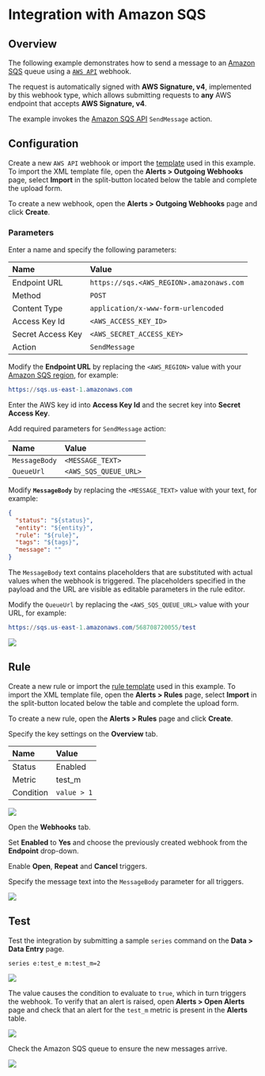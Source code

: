 # Integration with Amazon SQS

## Overview

The following example demonstrates how to send a message to an [Amazon SQS](https://aws.amazon.com/documentation/sqs) queue using a [`AWS API`](aws-api.md) webhook.

The request is automatically signed with **AWS Signature, v4**, implemented by this webhook type, which allows submitting requests to **any** AWS endpoint that accepts **AWS Signature, v4**.

The example invokes the [Amazon SQS API](https://docs.aws.amazon.com/AWSSimpleQueueService/latest/APIReference/API_SendMessage.html) `SendMessage` action.

## Configuration

Create a new `AWS API` webhook or import the [template](./resources/aws-api-sqs-notification.xml) used in this example. To import the XML template file, open the **Alerts > Outgoing Webhooks** page, select **Import** in the split-button located below the table and complete the upload form.

To create a new webhook, open the **Alerts > Outgoing Webhooks** page and click **Create**.

### Parameters

Enter a name and specify the following parameters:

| **Name** | **Value** |
| :--- | :--- |
| Endpoint URL | `https://sqs.<AWS_REGION>.amazonaws.com` |
| Method | `POST` |
| Content Type | `application/x-www-form-urlencoded` |
| Access Key Id | `<AWS_ACCESS_KEY_ID>` |
| Secret Access Key | `<AWS_SECRET_ACCESS_KEY>` |
| Action | `SendMessage`|

Modify the **Endpoint URL** by replacing the `<AWS_REGION>` value with your [Amazon SQS region](https://docs.aws.amazon.com/general/latest/gr/rande.html#sqs_region), for example:

```elm
https://sqs.us-east-1.amazonaws.com
```

Enter the AWS key id into **Access Key Id** and the secret key into **Secret Access Key**.

Add required parameters for `SendMessage` action:

| **Name** | **Value** |
| :--- | :--- |
| `MessageBody` | `<MESSAGE_TEXT>` |
| `QueueUrl` | `<AWS_SQS_QUEUE_URL>` |

Modify **`MessageBody`** by replacing the `<MESSAGE_TEXT>` value with your text, for example:

```json
{
  "status": "${status}",
  "entity": "${entity}",
  "rule": "${rule}",
  "tags": "${tags}",
  "message": ""
}
```

The `MessageBody` text contains placeholders that are substituted with actual values when the webhook is triggered. The placeholders specified in the payload and the URL are visible as editable parameters in the rule editor.

Modify the `QueueUrl` by replacing the `<AWS_SQS_QUEUE_URL>` value with your URL, for example:

```elm
https://sqs.us-east-1.amazonaws.com/568708720055/test
```

![](./images/aws_api_sqs_notification_config.png)

## Rule

Create a new rule or import the [rule template](./resources/aws-api-sqs-rule.xml) used in this example. To import the XML template file, open the **Alerts > Rules** page, select **Import** in the split-button located below the table and complete the upload form.

To create a new rule, open the **Alerts > Rules** page and click **Create**.

Specify the key settings on the **Overview** tab.

| **Name** | **Value** |
| :-------- | :---- |
| Status | Enabled |
| Metric | test_m |
| Condition | `value > 1` |

![](./images/aws_api_rule_overview.png)

Open the **Webhooks** tab.

Set **Enabled** to **Yes** and choose the previously created webhook from the **Endpoint** drop-down.

Enable **Open**, **Repeat** and **Cancel** triggers.

Specify the message text into the `MessageBody` parameter for all triggers.

![](./images/aws_api_sqs_rule_notification.png)

## Test

Test the integration by submitting a sample `series` command on the **Data > Data Entry** page.

```ls
series e:test_e m:test_m=2
```

![](./images/rule_test_commands.png)

The value causes the condition to evaluate to `true`, which in turn triggers the webhook.
To verify that an alert is raised, open **Alerts > Open Alerts** page and check that an alert for the `test_m` metric is present in the **Alerts** table.

![](./images/aws_api_sqs_alert_open.png)

Check the Amazon SQS queue to ensure the new messages arrive.

![](./images/aws_api_sqs_test.png)
